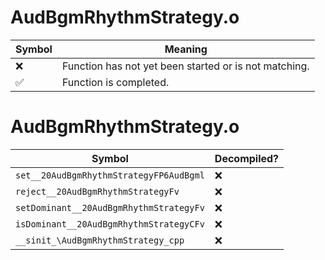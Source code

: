 # AudBgmRhythmStrategy.o
| Symbol | Meaning 
| ------------- | ------------- 
| :x: | Function has not yet been started or is not matching. 
| :white_check_mark: | Function is completed. 


# AudBgmRhythmStrategy.o
| Symbol | Decompiled? |
| ------------- | ------------- |
| `set__20AudBgmRhythmStrategyFP6AudBgml` | :x: |
| `reject__20AudBgmRhythmStrategyFv` | :x: |
| `setDominant__20AudBgmRhythmStrategyFv` | :x: |
| `isDominant__20AudBgmRhythmStrategyCFv` | :x: |
| `__sinit_\AudBgmRhythmStrategy_cpp` | :x: |
